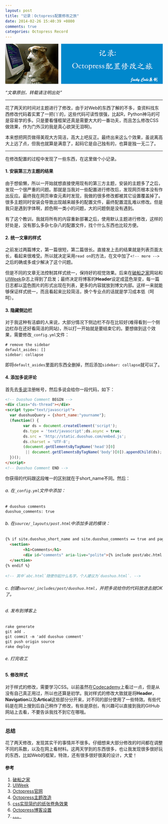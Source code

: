 ```yaml
---
layout: post
title: "记录：Octopress配置修改之旅"
date: 2014-02-26 15:40:39 +0800
comments: true
categories: Octopress Record
---
```


![aritical 3](/images/artical/artical3.jpg)

<!-- more -->

*“文章原创，转载请注明出处”*

***

花了两天的时间对主题进行了修改，由于对Web的东西了解的不多，查资料找东西修改代码着实累了一把(丫的，这些代码可读性很强，比起R，Python神马的可是容易学的多。只是要看懂框架还真是需要大大的一番功夫，而且怎么修改CSS做效果，作为门外汉的我是真心欲哭无泪啊)。

本来想把网页做得美观大方简洁，高大上吧反正。最终出来这么个效果，虽说离高大上远了点，但我也就算是满意了，起码它是自己独有的，也算是独一无二了。

***

在修改配置的过程中发现了一些东西，在这里做个小记录。

#### 1. 安装第三方主题的结果

由于想偷懒，所以一开始就想直接使用现有的第三方主题，安装的主题多了之后，发现一个很严重的问题。那就是当我对一些配置进行修改后，发现网页根本没有作出反应。最终我在网页审查元素时发现，我做的很多修改都被其它设置覆盖掉了。很多主题同时安装会导致出现越来越多的配置文件，最终配置混乱难以修改。但是我只是遇到字体啊，颜色啊一类小的问题，大的问题倒是没有遇到。

有了这个教训，我就将所有的内容重新部署之后，使用默认主题进行修改，这样的好处是，没有那么多杂七杂八的配置文件，找个什么东西也比较方便。

#### 2. 统一文章的样式

之前发过两篇博文，第一篇很短，第二篇很长。直接发上去的结果就是列表页面太长，看起来很难受。所以就决定采用`read on`的方法，在文中加了`<!-- more -->`之后的确或多或少解决了这个问题。

但是不同的文章无法控制其样式统一，保持好的视觉效果。后来在[破船之家](http://beyondvincent.com/)网站和[UIWeek](http://www.uiweek.com/)杂志上得到了启发；最终决定将博客的**Header**设定成蓝色渐变，每一篇日志都以蓝色图片的形式出现在列表，更多的内容就放到博文内部。这样一来就能够保证样式统一，而且看起来比较简洁，换个专业点的话就是学习成本低（呵呵）。

#### 3. 隐藏侧边栏

对于我这种有洁癖的人来说，大部分情况下侧边栏不存在比较好(难得看到一个侧边栏存在还好看简洁的网站)，所以打一开始就是要结束它的。要想做到这个效果，需要修改`_config.yml`文件：

```
# remove the sidebar
default_asides: []
sidebar: collapse
```
	
即将`default_asides`里面的东西全删掉，然后添加`sidebar: collapse`就可以了。

#### 4. 添加多说评论

首先去[多说](http://duoshuo.com/)注册帐号，然后多说会给你一段代码，如下：

``` html
<!-- Duoshuo Comment BEGIN -->
<div class="ds-thread"></div>
<script type="text/javascript">
  var duoshuoQuery = {short_name:"yourname"};
  (function() {
        var ds = document.createElement('script');
	    ds.type = 'text/javascript';ds.async = true;
		ds.src = 'http://static.duoshuo.com/embed.js';
	    ds.charset = 'UTF-8';
	    (document.getElementsByTagName('head')[0]
	     || document.getElementsByTagName('body')[0]).appendChild(ds);
  })();
</script>
<!-- Duoshuo Comment END -->
```
	
你获得的代码跟这段唯一的区别就在于short_name不同。然后：

###### a. 在`_config.yml`文件中添加：

``` 
# duoshuo comments
duoshuo_comments: true
```
		
###### b. 在`source/_layouts/post.html`中添加多说的模块：

``` html
{% if site.duoshuo_short_name and site.duoshuo_comments == true and page.comments == true %}
  <section>    
		<h1>Comments</h1>    
		<div id="comments" aria-live="polite">{% include post/abc.html %}</div>  
  </section>
{% endif %}

<!-- 其中`abc.html`随便你起什么名字，个人建议为`duoshuo.html`. -->
```

###### c. 创建`source/_includes/post/duoshuo.html`，并把多说给你的代码放进去就OK了。

###### d. 发布到博客上

``` 
rake generate
git add .
git commit -m 'add duoshuo comment'
git push origin source
rake deploy
```
		
###### e. 打完收工

#### 5. 修改样式
对于样式的修改，需要学习CSS。以前虽然在[Codecademy](http://www.codecademy.com/)上看过一点，但是从没有自己真正用过，所以也还算是初学。我对样式的修改大致就是将**Header**，**Navigation**以及**Artical**这些部分分开来，对不同的部分使用了一些特效。有些代码是在网上搜到后自己稍作了修改，有些是原创，有兴趣可以直接到我的GitHub网站上去看，不要告诉我找不到它在哪哦。

***

### 总结
花了两天修改，发现其实干的事情并不很多。仔细想来大部分修改的时间都在调整不同的系数，以及在网上看材料。这两天学到的东西很多，也让我发现很多很好玩的东西，比如Web的框架，特效，还有很多很好很美的设计，大爱！

#### 参考
1. [破船之家](http://beyondvincent.com/)
2. [UIWeek](http://www.uiweek.com/)
3. [Octopress官网](http://octopress.org/)
4. [Octopress主题改造](http://shanewfx.github.io/blog/2012/08/13/improve-blog-theme/)
5. [css实现简约的纸张卷角效果](http://www.jcodecraeer.com/a/cssjiqiaoyuguifan/2012/0628/289.html)
6. [Octopress博客设置](http://www.cnblogs.com/oec2003/archive/2013/05/31/3109577.html)
7. [。。。](https://www.google.com.hk/search?q=Octopress%E4%B8%BB%E9%A2%98%E6%94%B9%E9%80%A0&oq=Octopress%E4%B8%BB%E9%A2%98%E6%94%B9%E9%80%A0&aqs=chrome..69i57&sourceid=chrome&espv=210&es_sm=119&ie=UTF-8)



